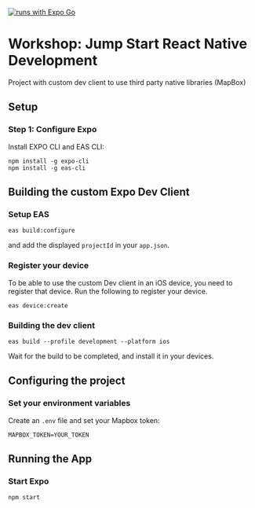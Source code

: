 [![runs with Expo Go](https://img.shields.io/badge/Runs%20with%20Expo%20Go-000.svg?style=flat-square&logo=EXPO&labelColor=f3f3f3&logoColor=000)](https://expo.io/client)

# Workshop: Jump Start React Native Development

Project with custom dev client to use third party native libraries (MapBox)

## Setup

### Step 1: Configure Expo

Install EXPO CLI and EAS CLI:

```shell
npm install -g expo-cli
npm install -g eas-cli
```

## Building the custom Expo Dev Client

### Setup EAS

```
eas build:configure
```

and add the displayed `projectId` in your `app.json`.

### Register your device

To be able to use the custom Dev client in an iOS device, you need to register that device. Run the following to register your device.

```
eas device:create
```

### Building the dev client

```
eas build --profile development --platform ios
```

Wait for the build to be completed, and install it in your devices.


## Configuring the project

### Set your environment variables

Create an `.env` file and set your Mapbox token:

```
MAPBOX_TOKEN=YOUR_TOKEN
```

## Running the App

### Start Expo

```shell
npm start
```

